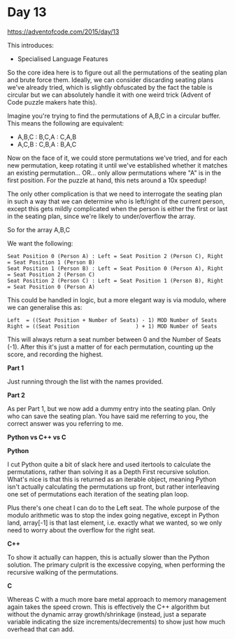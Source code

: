 # Day 13

https://adventofcode.com/2015/day/13

This introduces:
- Specialised Language Features

So the core idea here is to figure out all the permutations of the seating plan and brute force them.  Ideally, we can consider discarding seating plans we've already tried, which is slightly obfuscated by the fact the table is circular but we can absolutely handle it with one weird trick (Advent of Code puzzle makers hate this).

Imagine you're trying to find the permutations of A,B,C in a circular buffer.  This means the following are equivalent:
- A,B,C : B,C,A : C,A,B
- A,C,B : C,B,A : B,A,C

Now on the face of it, we could store permutations we've tried, and for each new permutation, keep rotating it until we've established whether it matches an existing permutation... OR... only allow permutations where "A" is in the first position.  For the puzzle at hand, this nets around a 10x speedup!

The only other complication is that we need to interrogate the seating plan in such a way that we can determine who is left/right of the current person, except this gets mildly complicated when the person is either the first or last in the seating plan, since we're likely to under/overflow the array.

So for the array A,B,C

We want the following:

    Seat Position 0 (Person A) : Left = Seat Position 2 (Person C), Right = Seat Position 1 (Person B)
    Seat Position 1 (Person B) : Left = Seat Position 0 (Person A), Right = Seat Position 2 (Person C)
    Seat Position 2 (Person C) : Left = Seat Position 1 (Person B), Right = Seat Position 0 (Person A)

This could be handled in logic, but a more elegant way is via modulo, where we can generalise this as:

    Left  = ((Seat Position + Number of Seats) - 1) MOD Number of Seats
    Right = ((Seat Position                  ) + 1) MOD Number of Seats

This will always return a seat number between 0 and the Number of Seats (-1).  After this it's just a matter of for each permutation, counting up the score, and recording the highest.

**Part 1**

Just running through the list with the names provided.

**Part 2**

As per Part 1, but we now add a dummy entry into the seating plan.  Only who can save the seating plan.  You have said me referring to you, the correct answer was you referring to me.

**Python vs C++ vs C**

**Python**

I cut Python quite a bit of slack here and used itertools to calculate the permutations, rather than solving it as a Depth First recursive solution.  What's nice is that this is returned as an iterable object, meaning Python isn't actually calculating the permutations up front, but rather interleaving one set of permutations each iteration of the seating plan loop.

Plus there's one cheat I can do to the Left seat.  The whole purpose of the modulo arithmetic was to stop the index going negative, except in Python land, array[-1] is that last element, i.e. exactly what we wanted, so we only need to worry about the overflow for the right seat.

**C++**

To show it actually can happen, this is actually slower than the Python solution.  The primary culprit is the excessive copying, when performing the recursive walking of the permutations.

**C**

Whereas C with a much more bare metal approach to memory management again takes the speed crown.  This is effectively the C++ algorithm but without the dynamic array growth/shrinkage (instead, just a separate variable indicating the size increments/decrements) to show just how much overhead that can add.

